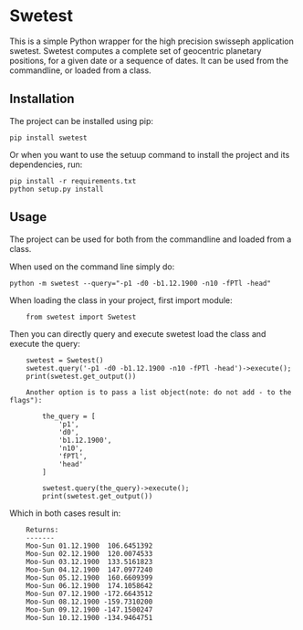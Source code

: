 # Swetest

This is a simple Python wrapper for the high precision swisseph application swetest. Swetest computes a complete set of geocentric planetary positions, for a given date or a sequence of dates. It can be used from the commandline, or loaded from a class. 

## Installation

The project can be installed using pip:

```
pip install swetest
```

Or when you want to use the setuup command to install the project and its dependencies, run:

```
pip install -r requirements.txt
python setup.py install
```

## Usage

The project can be used for both from the commandline and loaded from a class.

When used on the command line simply do:

```
python -m swetest --query="-p1 -d0 -b1.12.1900 -n10 -fPTl -head"
```

When loading the class in your project, first import module:

```
    from swetest import Swetest
```

Then you can directly query and execute swetest load the class and execute the query:

```
    swetest = Swetest()
    swetest.query('-p1 -d0 -b1.12.1900 -n10 -fPTl -head')->execute();
    print(swetest.get_output())

    Another option is to pass a list object(note: do not add - to the flags"):

        the_query = [
            'p1',
            'd0',
            'b1.12.1900',
            'n10',
            'fPTl',
            'head'
        ]

        swetest.query(the_query)->execute();
        print(swetest.get_output())
```

Which in both cases result in:

```
    Returns:
    -------
    Moo-Sun 01.12.1900  106.6451392
    Moo-Sun 02.12.1900  120.0074533
    Moo-Sun 03.12.1900  133.5161823
    Moo-Sun 04.12.1900  147.0977240
    Moo-Sun 05.12.1900  160.6609399
    Moo-Sun 06.12.1900  174.1058642
    Moo-Sun 07.12.1900 -172.6643512
    Moo-Sun 08.12.1900 -159.7310200
    Moo-Sun 09.12.1900 -147.1500247
    Moo-Sun 10.12.1900 -134.9464751
```